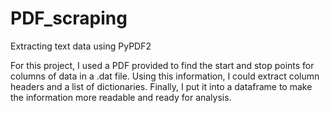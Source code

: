 # PDF_scraping
Extracting text data using PyPDF2

For this project, I used a PDF provided to find the start and stop points for columns of data in a .dat file. Using this information, I could extract column headers and a list of dictionaries. Finally, I put it into a dataframe to make the information more readable and ready for analysis. 

